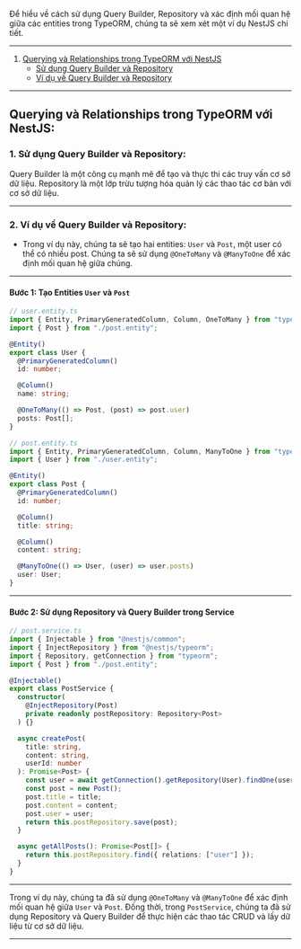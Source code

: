 Để hiểu về cách sử dụng Query Builder, Repository và xác định mối quan hệ giữa các entities trong TypeORM, chúng ta sẽ xem xét một ví dụ NestJS chi tiết.

---

1. [Querying và Relationships trong TypeORM với NestJS](#querying-và-relationships-trong-typeorm-với-nestjs)
   - [Sử dụng Query Builder và Repository](#1-sử-dụng-query-builder-và-repository)
   - [Ví dụ về Query Builder và Repository](#2-ví-dụ-về-query-builder-và-repository)

---

## Querying và Relationships trong TypeORM với NestJS:

### **1. Sử dụng Query Builder và Repository:**

Query Builder là một công cụ mạnh mẽ để tạo và thực thi các truy vấn cơ sở dữ liệu. Repository là một lớp trừu tượng hóa quản lý các thao tác cơ bản với cơ sở dữ liệu.

---

### **2. Ví dụ về Query Builder và Repository:**

- Trong ví dụ này, chúng ta sẽ tạo hai entities: `User` và `Post`, một user có thể có nhiều post. Chúng ta sẽ sử dụng `@OneToMany` và `@ManyToOne` để xác định mối quan hệ giữa chúng.

---

#### Bước 1: Tạo Entities `User` và `Post`

```typescript
// user.entity.ts
import { Entity, PrimaryGeneratedColumn, Column, OneToMany } from "typeorm";
import { Post } from "./post.entity";

@Entity()
export class User {
  @PrimaryGeneratedColumn()
  id: number;

  @Column()
  name: string;

  @OneToMany(() => Post, (post) => post.user)
  posts: Post[];
}

// post.entity.ts
import { Entity, PrimaryGeneratedColumn, Column, ManyToOne } from "typeorm";
import { User } from "./user.entity";

@Entity()
export class Post {
  @PrimaryGeneratedColumn()
  id: number;

  @Column()
  title: string;

  @Column()
  content: string;

  @ManyToOne(() => User, (user) => user.posts)
  user: User;
}
```

---

#### Bước 2: Sử dụng Repository và Query Builder trong Service

```typescript
// post.service.ts
import { Injectable } from "@nestjs/common";
import { InjectRepository } from "@nestjs/typeorm";
import { Repository, getConnection } from "typeorm";
import { Post } from "./post.entity";

@Injectable()
export class PostService {
  constructor(
    @InjectRepository(Post)
    private readonly postRepository: Repository<Post>
  ) {}

  async createPost(
    title: string,
    content: string,
    userId: number
  ): Promise<Post> {
    const user = await getConnection().getRepository(User).findOne(userId);
    const post = new Post();
    post.title = title;
    post.content = content;
    post.user = user;
    return this.postRepository.save(post);
  }

  async getAllPosts(): Promise<Post[]> {
    return this.postRepository.find({ relations: ["user"] });
  }
}
```

---

Trong ví dụ này, chúng ta đã sử dụng `@OneToMany` và `@ManyToOne` để xác định mối quan hệ giữa `User` và `Post`. Đồng thời, trong `PostService`, chúng ta đã sử dụng Repository và Query Builder để thực hiện các thao tác CRUD và lấy dữ liệu từ cơ sở dữ liệu.

---
